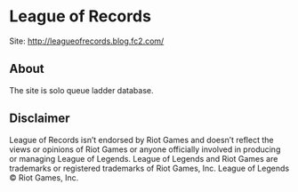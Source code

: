 # League of Records
Site: http://leagueofrecords.blog.fc2.com/

## About
The site is solo queue ladder database.

## Disclaimer
League of Records isn’t endorsed by Riot Games and doesn’t reflect the views or opinions of Riot Games or anyone officially involved in producing or managing League of Legends. League of Legends and Riot Games are trademarks or registered trademarks of Riot Games, Inc. League of Legends © Riot Games, Inc.
